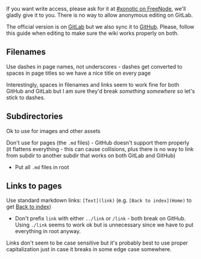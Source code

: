 If you want write access, please ask for it at [#xonotic on FreeNode](https://webchat.freenode.net/), we'll gladly give it to you. There is no way to allow anonymous editing on GitLab.

The official version is on [GitLab](https://gitlab.com/xonotic/xonotic/wikis/home) but we also sync it to [GitHub](https://github.com/xonotic/xonotic/wiki). Please, follow this guide when editing to make sure the wiki works properly on both.

Filenames
---------

Use dashes in page names, not underscores - dashes get converted to spaces in page titles so we have a nice title on every page

Interestingly, spaces in filenames and links seem to work fine for both GitHub and GitLab but I am sure they'd break *something somewhere* so let's stick to dashes.

Subdirectories
--------------

Ok to use for images and other assets

Don't use for pages (the `.md` files) - GitHub doesn't support them properly (it flattens everything - this can cause collisions, plus there is no way to link from subdir to another subdir that works on both GitLab and GitHub)

 - Put all `.md` files in root

Links to pages
-------------

Use standard markdown links: `[Text](link)` (e.g. `[Back to index](Home)` to get [Back to index](Home))

 - Don't prefix `link` with either `../link` or `/link` - both break on GitHub. Using `./link` seems to work ok but is unnecessary since we have to put everything in root anyway.

Links don't seem to be case sensitive but it's probably best to use proper capitalization just in case it breaks in some edge case somewhere.
